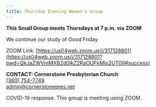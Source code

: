```yaml
---
title: Thursday Evening Women's Group
---
```

**This Small Group meets Thursdays at 7 p.m. via ZOOM**

We continue our study of Good Friday

ZOOM Link:  [https://us04web.zoom.us/j/317128801](https://us04web.zoom.us/j/317128801?pwd=QkJaZWVmMXB2d0lkZ2RaOUFkMlo2UT09#success)

**CONTACT: Cornerstone Presbyterian Church**\
[(360) 754-7749](tel:360-754-7749)\
[admin@cornerstonepres.net](mailto:admin@cornerstonepres.net)

COVID-19 response. This group is meeting using ZOOM.